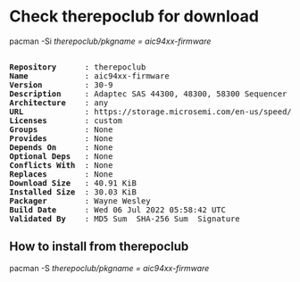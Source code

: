 # Check therepoclub for download

pacman -Si *therepoclub/pkgname = aic94xx-firmware*

<div class="highlight"><pre class="highlight"><text>
<b>Repository</b>      : therepoclub
<b>Name</b>            : aic94xx-firmware
<b>Version</b>         : 30-9
<b>Description</b>     : Adaptec SAS 44300, 48300, 58300 Sequencer Firmware for AIC94xx driver
<b>Architecture</b>    : any
<b>URL</b>             : https://storage.microsemi.com/en-us/speed/scsi/linux/aic94xx-seq-30-1_tar_gz.php
<b>Licenses</b>        : custom
<b>Groups</b>          : None
<b>Provides</b>        : None
<b>Depends On</b>      : None
<b>Optional Deps</b>   : None
<b>Conflicts With</b>  : None
<b>Replaces</b>        : None
<b>Download Size</b>   : 40.91 KiB
<b>Installed Size</b>  : 30.03 KiB
<b>Packager</b>        : Wayne Wesley <wayne6324@gmail.com>
<b>Build Date</b>      : Wed 06 Jul 2022 05:58:42 UTC
<b>Validated By</b>    : MD5 Sum  SHA-256 Sum  Signature
</text></pre></div>

## How to install from therepoclub

pacman -S *therepoclub/pkgname = aic94xx-firmware*
